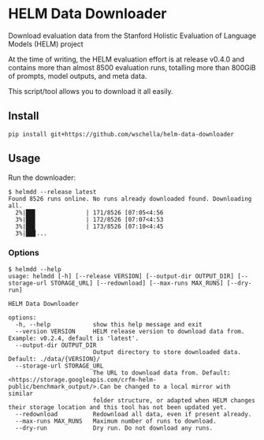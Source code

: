 # HELM Data Downloader

Download evaluation data from the Stanford Holistic Evaluation of Language Models (HELM) project

At the time of writing, the HELM evaluation effort is at release v0.4.0 and contains more than almost 8500 evaluation runs, totalling more than 800GiB of prompts, model outputs, and meta data.

This script/tool allows you to download it all easily.

## Install

```shell
pip install git+https://github.com/wschella/helm-data-downloader
```

## Usage

Run the downloader:

```shell
$ helmdd --release latest
Found 8526 runs online. No runs already downloaded found. Downloading all.
  2%|██▋              | 171/8526 [07:05<4:56
  3%|██▋              | 172/8526 [07:07<4:53
  3%|██▋              | 173/8526 [07:10<4:45
  3%|██▊...
```

### Options

```shell
$ helmdd --help
usage: helmdd [-h] [--release VERSION] [--output-dir OUTPUT_DIR] [--storage-url STORAGE_URL] [--redownload] [--max-runs MAX_RUNS] [--dry-run]

HELM Data Downloader

options:
  -h, --help            show this help message and exit
  --version VERSION     HELM release version to download data from. Example: v0.2.4, default is 'latest'.
  --output-dir OUTPUT_DIR
                        Output directory to store downloaded data. Default: ./data/{VERSION}/
  --storage-url STORAGE_URL
                        The URL to download data from. Default: <https://storage.googleapis.com/crfm-helm-public/benchmark_output/>.Can be changed to a local mirror with similar
                        folder structure, or adapted when HELM changes their storage location and this tool has not been updated yet.
  --redownload          Redownload all data, even if present already.
  --max-runs MAX_RUNS   Maximum number of runs to download.
  --dry-run             Dry run. Do not download any runs.
```
